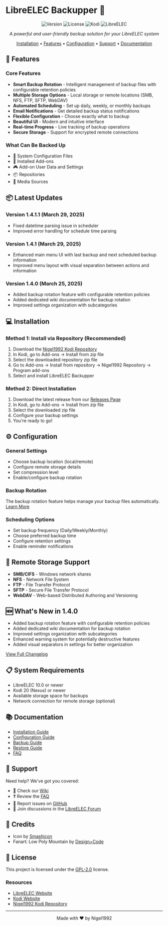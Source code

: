 # LibreELEC Backupper 🔄

<div align="center">

![Version](https://img.shields.io/badge/version-1.4.1.1-blue.svg)
![License](https://img.shields.io/badge/license-GPL--2.0-green.svg)
![Kodi](https://img.shields.io/badge/kodi-20%2B-purple.svg)
![LibreELEC](https://img.shields.io/badge/LibreELEC-10.0%2B-orange.svg)

*A powerful and user-friendly backup solution for your LibreELEC system*

[Installation](#-installation) • 
[Features](#-features) • 
[Configuration](#-configuration) • 
[Support](#-support) • 
[Documentation](#-documentation)

</div>

## 🌟 Features

### Core Features
- **Smart Backup Rotation** - Intelligent management of backup files with configurable retention policies
- **Multiple Storage Options** - Local storage or remote locations (SMB, NFS, FTP, SFTP, WebDAV)
- **Automated Scheduling** - Set up daily, weekly, or monthly backups
- **Email Notifications** - Get detailed backup status notifications
- **Flexible Configuration** - Choose exactly what to backup
- **Beautiful UI** - Modern and intuitive interface
- **Real-time Progress** - Live tracking of backup operations
- **Secure Storage** - Support for encrypted remote connections

### What Can Be Backed Up
- 📁 System Configuration Files
- 🔌 Installed Add-ons
- 🎮 Add-on User Data and Settings
- 📦 Repositories
- 🔗 Media Sources

## 📦 Latest Updates

### Version 1.4.1.1 (March 29, 2025)
- Fixed datetime parsing issue in scheduler
- Improved error handling for schedule time parsing

### Version 1.4.1 (March 29, 2025)
- Enhanced main menu UI with last backup and next scheduled backup information
- Improved menu layout with visual separation between actions and information

### Version 1.4.0 (March 25, 2025)
- Added backup rotation feature with configurable retention policies
- Added dedicated wiki documentation for backup rotation
- Improved settings organization with subcategories

## 💻 Installation

### Method 1: Install via Repository (Recommended)
1. Download the [Nigel1992 Kodi Repository](https://github.com/Nigel1992/kodi-repository)
2. In Kodi, go to Add-ons → Install from zip file
3. Select the downloaded repository zip file
4. Go to Add-ons → Install from repository → Nigel1992 Repository → Program add-ons
5. Select and install LibreELEC Backupper

### Method 2: Direct Installation
1. Download the latest release from our [Releases Page](https://github.com/Nigel1992/service.libreelec.backupper/releases)
2. In Kodi, go to Add-ons → Install from zip file
3. Select the downloaded zip file
4. Configure your backup settings
5. You're ready to go!

## ⚙️ Configuration

### General Settings
- Choose backup location (local/remote)
- Configure remote storage details
- Set compression level
- Enable/configure backup rotation

### Backup Rotation
The backup rotation feature helps manage your backup files automatically. [Learn More](https://github.com/Nigel1992/service.libreelec.backupper/wiki/Backup-Rotation)

### Scheduling Options
- Set backup frequency (Daily/Weekly/Monthly)
- Choose preferred backup time
- Configure retention settings
- Enable reminder notifications

## 📱 Remote Storage Support

- **SMB/CIFS** - Windows network shares
- **NFS** - Network File System
- **FTP** - File Transfer Protocol
- **SFTP** - Secure File Transfer Protocol
- **WebDAV** - Web-based Distributed Authoring and Versioning

## 🆕 What's New in 1.4.0

- Added backup rotation feature with configurable retention policies
- Added dedicated wiki documentation for backup rotation
- Improved settings organization with subcategories
- Enhanced warning system for potentially destructive features
- Added visual separators in settings for better organization

[View Full Changelog](CHANGELOG.md)

## 📋 System Requirements

- LibreELEC 10.0 or newer
- Kodi 20 (Nexus) or newer
- Available storage space for backups
- Network connection for remote storage (optional)

## 📚 Documentation

- [Installation Guide](https://github.com/Nigel1992/service.libreelec.backupper/wiki/Installation)
- [Configuration Guide](https://github.com/Nigel1992/service.libreelec.backupper/wiki/Configuration)
- [Backup Guide](https://github.com/Nigel1992/service.libreelec.backupper/wiki/Backup)
- [Restore Guide](https://github.com/Nigel1992/service.libreelec.backupper/wiki/Restore)
- [FAQ](https://github.com/Nigel1992/service.libreelec.backupper/wiki/FAQ)

## 🤝 Support

Need help? We've got you covered:

- 📖 Check our [Wiki](https://github.com/Nigel1992/service.libreelec.backupper/wiki)
- ❓ Review the [FAQ](https://github.com/Nigel1992/service.libreelec.backupper/wiki/FAQ)
- 🐛 Report issues on [GitHub](https://github.com/Nigel1992/service.libreelec.backupper/issues)
- 💬 Join discussions in the [LibreELEC Forum](https://forum.libreelec.tv/)

## 👥 Credits

- Icon by [Smashicon](https://flaticon.com/4275334)
- Fanart: Low Poly Mountain by [Design+Code](https://wallpaperswide.com/low_poly_mountain_2-wallpapers.html)

## 📜 License

This project is licensed under the [GPL-2.0](LICENSE) license.

### Resources
- [LibreELEC Website](https://libreelec.tv)
- [Kodi Website](https://kodi.tv)
- [Nigel1992 Kodi Repository](https://github.com/Nigel1992/kodi-repository)

---
<div align="center">
Made with ❤️ by Nigel1992
</div>
